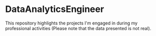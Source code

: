 # DataAnalyticsEngineer
This repository highlights the projects I'm engaged in during my professional activities (Please note that the data presented is not real).

